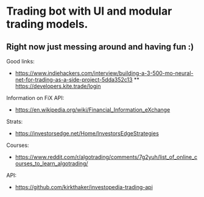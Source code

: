 # Trading bot with UI and modular trading models. 
## Right now just messing around and having fun :)
Good links:
* https://www.indiehackers.com/interview/building-a-3-500-mo-neural-net-for-trading-as-a-side-project-5dda352c13
** https://developers.kite.trade/login

Information on FiX API:
* https://en.wikipedia.org/wiki/Financial_Information_eXchange

Strats:
* https://investorsedge.net/Home/InvestorsEdgeStrategies

Courses:
* https://www.reddit.com/r/algotrading/comments/7g2yuh/list_of_online_courses_to_learn_algotrading/

API:
* https://github.com/kirkthaker/investopedia-trading-api
